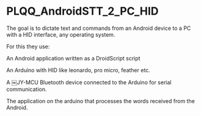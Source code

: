 # PLQQ_AndroidSTT_2_PC_HID

The goal is to dictate text and commands from an Android device to a PC with a HID interface, any operating system.

For this they use:

An Android application written as a DroidScript script

An Arduino with HID like leonardo, pro micro, feather etc.

A ￼JY-MCU Bluetooth device connected to the Arduino for serial communication.

The application on the arduino that processes the words received from the Android.

